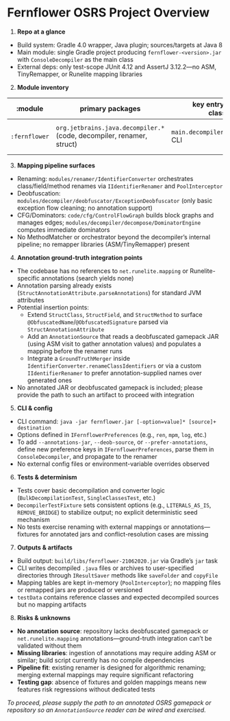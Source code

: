 # Fernflower OSRS Project Overview

1) **Repo at a glance**
- Build system: Gradle 4.0 wrapper, Java plugin; sources/targets at Java 8
- Main module: single Gradle project producing `fernflower-<version>.jar` with `ConsoleDecompiler` as the main class
- External deps: only test-scope JUnit 4.12 and AssertJ 3.12.2—no ASM, TinyRemapper, or Runelite mapping libraries

2) **Module inventory**

| :module | primary packages | key entrypoints (main classes/CLI) | tests of interest | outputs |
| --- | --- | --- | --- | --- |
| `:fernflower` | `org.jetbrains.java.decompiler.*` (code, decompiler, renamer, struct) | `main.decompiler.ConsoleDecompiler` CLI | `BulkDecompilationTest`, `SingleClassesTest`, `ConverterHelperTest` under `test/org/jetbrains/java/decompiler` | `build/libs/fernflower-<ver>.jar`, decompiled `.java` files |

3) **Mapping pipeline surfaces**
- Renaming: `modules/renamer/IdentifierConverter` orchestrates class/field/method renames via `IIdentifierRenamer` and `PoolInterceptor`
- Deobfuscation: `modules/decompiler/deobfuscator/ExceptionDeobfuscator` (only basic exception flow cleaning; no annotation support)
- CFG/Dominators: `code/cfg/ControlFlowGraph` builds block graphs and manages edges; `modules/decompiler/decompose/DominatorEngine` computes immediate dominators
- No MethodMatcher or orchestrator beyond the decompiler’s internal pipeline; no remapper libraries (ASM/TinyRemapper) present

4) **Annotation ground-truth integration points**
- The codebase has no references to `net.runelite.mapping` or Runelite-specific annotations (search yields none)
- Annotation parsing already exists (`StructAnnotationAttribute.parseAnnotations`) for standard JVM attributes
- Potential insertion points:
  - Extend `StructClass`, `StructField`, and `StructMethod` to surface `@ObfuscatedName`/`@ObfuscatedSignature` parsed via `StructAnnotationAttribute`
  - Add an `AnnotationSource` that reads a deobfuscated gamepack JAR (using ASM visit to gather annotation values) and populates a mapping before the renamer runs
  - Integrate a `GroundTruthMerger` inside `IdentifierConverter.renameClassIdentifiers` or via a custom `IIdentifierRenamer` to prefer annotation-supplied names over generated ones
- No annotated JAR or deobfuscated gamepack is included; please provide the path to such an artifact to proceed with integration

5) **CLI & config**
- CLI command: `java -jar fernflower.jar [-option=value]* [source]+ destination`
- Options defined in `IFernflowerPreferences` (e.g., `ren`, `mpm`, `log`, etc.)
- To add `--annotations-jar`, `--deob-source`, or `--prefer-annotations`, define new preference keys in `IFernflowerPreferences`, parse them in `ConsoleDecompiler`, and propagate to the renamer
- No external config files or environment-variable overrides observed

6) **Tests & determinism**
- Tests cover basic decompilation and converter logic (`BulkDecompilationTest`, `SingleClassesTest`, etc.)
- `DecompilerTestFixture` sets consistent options (e.g., `LITERALS_AS_IS`, `REMOVE_BRIDGE`) to stabilize output; no explicit deterministic seed mechanism
- No tests exercise renaming with external mappings or annotations—fixtures for annotated jars and conflict-resolution cases are missing

7) **Outputs & artifacts**
- Build output: `build/libs/fernflower-21062020.jar` via Gradle’s `jar` task
- CLI writes decompiled `.java` files or archives to user-specified directories through `IResultSaver` methods like `saveFolder` and `copyFile`
- Mapping tables are kept in-memory (`PoolInterceptor`); no mapping files or remapped jars are produced or versioned
- `testData` contains reference classes and expected decompiled sources but no mapping artifacts

8) **Risks & unknowns**
- **No annotation source**: repository lacks deobfuscated gamepack or `net.runelite.mapping` annotations—ground-truth integration can’t be validated without them
- **Missing libraries**: ingestion of annotations may require adding ASM or similar; build script currently has no compile dependencies
- **Pipeline fit**: existing renamer is designed for algorithmic renaming; merging external mappings may require significant refactoring
- **Testing gap**: absence of fixtures and golden mappings means new features risk regressions without dedicated tests

*To proceed, please supply the path to an annotated OSRS gamepack or repository so an `AnnotationSource` reader can be wired and exercised.*
